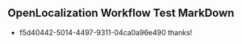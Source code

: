 ## OpenLocalization Workflow Test MarkDown
* f5d40442-5014-4497-9311-04ca0a96e490 thanks!

<!--HONumber=Jul16_HO3-->


